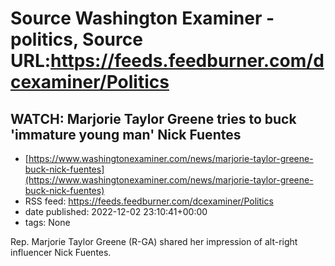 # Source Washington Examiner - politics, Source URL:https://feeds.feedburner.com/dcexaminer/Politics

## WATCH: Marjorie Taylor Greene tries to buck 'immature young man' Nick Fuentes
 - [https://www.washingtonexaminer.com/news/marjorie-taylor-greene-buck-nick-fuentes](https://www.washingtonexaminer.com/news/marjorie-taylor-greene-buck-nick-fuentes)
 - RSS feed: https://feeds.feedburner.com/dcexaminer/Politics
 - date published: 2022-12-02 23:10:41+00:00
 - tags: None

Rep. Marjorie Taylor Greene (R-GA) shared her impression of alt-right influencer Nick Fuentes.
